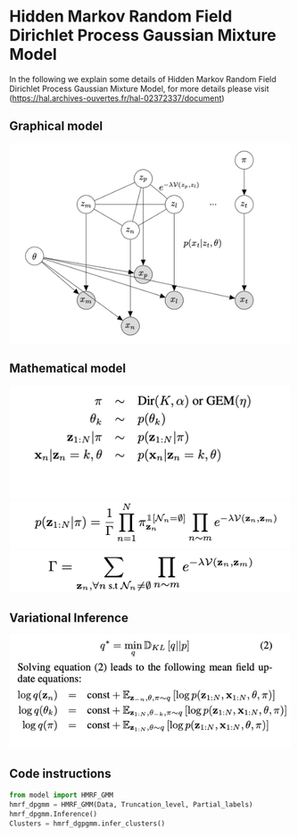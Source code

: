 # Hidden Markov Random Field Dirichlet Process Gaussian Mixture Model

In the following we explain some details of Hidden Markov Random Field Dirichlet Process Gaussian Mixture Model, for more details please visit (https://hal.archives-ouvertes.fr/hal-02372337/document)
## Graphical model

![alt text](images/hmrfdpgmm.png?raw=true)

## Mathematical model

![alt text](images/math1.png?raw=true)
![alt text](images/math2.png?raw=true)
![alt text](images/math3.png?raw=true)

## Variational Inference

![alt text](images/var2.png?raw=true)

## Code instructions

```python
from model import HMRF_GMM
hmrf_dpgmm = HMRF_GMM(Data, Truncation_level, Partial_labels)
hmrf_dpgmm.Inference()
Clusters = hmrf_dgpgmm.infer_clusters()
```

